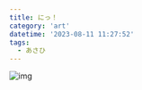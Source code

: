 ```yaml
---
title: にっ！
category: 'art'
datetime: '2023-08-11 11:27:52'
tags:
  - あさひ
---
```


![img](img/IMG_0913.png)
